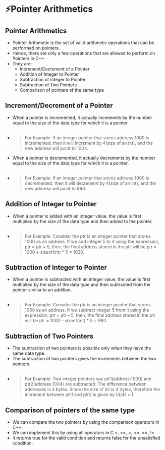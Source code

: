 # ⚡Pointer Arithmetics

## Pointer Arithmetics

- Pointer Arithmetic is the set of valid arithmetic operations that can be performed on pointers.
- Hence, there are only a few operations that are allowed to perform on Pointers in C++.
- They are:
  - Increment/Decrement of a Pointer
  - Addition of Integer to Pointer
  - Subtraction of Integer to Pointer
  - Subtraction of Two Pointers
  - Comparison of pointers of the same type

## Increment/Decrement of a Pointer

- When a pointer is incremented, it actually increments by the number equal to the size of the data type for which it is a pointer.<br><br>
- > For Example: If an integer pointer that stores address 1000 is incremented, then it will increment by 4(size of an int), and the new address will point to 1004.
- When a pointer is decremented, it actually decrements by the number equal to the size of the data type for which it is a pointer.<br><br>
- > For Example: If an integer pointer that stores address 1000 is decremented, then it will decrement by 4(size of an int), and the new address will point to 996.

## Addition of Integer to Pointer

- When a pointer is added with an integer value, the value is first multiplied by the size of the data type and then added to the pointer.<br><br>
- > For Example: Consider the ptr is an integer pointer that stores 1000 as an address. If we add integer 5 to it using the expression, ptr = ptr + 5, then, the final address stored in the ptr will be ptr = 1000 + sizeof(int) \* 5 = 1020.

## Subtraction of Integer to Pointer

- When a pointer is subtracted with an integer value, the value is first multiplied by the size of the data type and then subtracted from the pointer similar to an addition.<br><br>
- > For Example: Consider the ptr is an integer pointer that stores 1000 as an address. If we subtract integer 5 from it using the expression, ptr = ptr – 5, then, the final address stored in the ptr will be ptr = 1000 – sizeof(int) \* 5 = 980.

## Subtraction of Two Pointers

- The subtraction of two pointers is possible only when they have the same data type.
- The subtraction of two pointers gives the increments between the two pointers.<br><br>
- > For Example: Two integer pointers say ptr1(address:1000) and ptr2(address:1004) are subtracted. The difference between addresses is 4 bytes. Since the size of int is 4 bytes, therefore the increment between ptr1 and ptr2 is given by (4/4) = 1.

## Comparison of pointers of the same type

- We can compare the two pointers by using the comparison operators in C++.
- We can implement this by using all operators in C >, >=, <, <=, ==, !=.
- It returns true for the valid condition and returns false for the unsatisfied condition.
